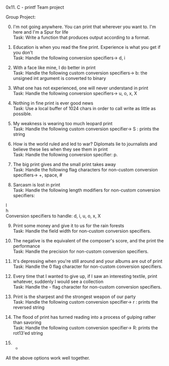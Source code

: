 0x11. C - printf 
				Team project

Group Project:                                                                      
                                                                                    
0. I'm not going anywhere. You can print that wherever you want to. I'm here and I'm a Spur for life                                                                    
Task: Write a function that produces output according to a format.                        
                                                                                    
                                                                                    
1. Education is when you read the fine print. Experience is what you get if you don't                                                                                   
Task: Handle the following conversion specifiers-> d, i

2. With a face like mine, I do better in print                                      
Task: Handle the following custom conversion specifiers-> b: the unsigned int argument is converted to binary                                  
                                                                                    
3. What one has not experienced, one will never understand in print                 
Task: Handle the following conversion specifiers-> u, o, x, X                                        
                                                                                    
4. Nothing in fine print is ever good news                                          
Task: Use a local buffer of 1024 chars in order to call write as little as possible.      
                                                                                    
5. My weakness is wearing too much leopard print                                    
Task: Handle the following custom conversion specifier-> S : prints the string                             
                                                                                    
6. How is the world ruled and led to war? Diplomats lie to journalists and believe these lies when they see them in print                                               
Task: Handle the following conversion specifier: p.                                       
                                                                                    
7. The big print gives and the small print takes away                               
Task: Handle the following flag characters for non-custom conversion specifiers-> +, space, #          
                                                                                    
8. Sarcasm is lost in print                                                         
Task: Handle the following length modifiers for non-custom conversion specifiers:         
                                                                                    
l                                                                                   
h                                                                                   
Conversion specifiers to handle: d, i, u, o, x, X                                   
                                                                                    
9. Print some money and give it to us for the rain forests                          
Task: Handle the field width for non-custom conversion specifiers.                        
                                                                                    
10. The negative is the equivalent of the composer's score, and the print the performance                                                                               
Task: Handle the precision for non-custom conversion specifiers.                          
                                                                                    
11. It's depressing when you're still around and your albums are out of print       
Task: Handle the 0 flag character for non-custom conversion specifiers.                   
                                                                                    
12. Every time that I wanted to give up, if I saw an interesting textile, print whatever, suddenly I would see a collection                                            
Task: Handle the - flag character for non-custom conversion specifiers.                   
                                                                                    
13. Print is the sharpest and the strongest weapon of our party                     
Task: Handle the following custom conversion specifier-> r : prints the reversed string                                   
                                                                                    
14. The flood of print has turned reading into a process of gulping rather than savoring                                                                                
Task: Handle the following custom conversion specifier-> R: prints the rot13'ed string   
                                                                                    
15. *                                                                               
All the above options work well together. 


